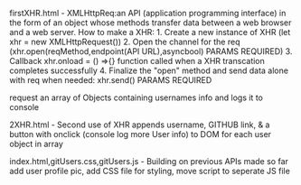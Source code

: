 firstXHR.html -
    XMLHttpReq:an API (application programming interface) in the form of an object
whose methods transfer data between a web browser and a web server. How to make a XHR: 1. Create a new instance of XHR (let xhr = new XMLHttpRequest()) 2. Open the channel for the req (xhr.open(reqMethod,endpoint(API URL),asyncbool) PARAMS REQUIRED) 3. Callback xhr.onload = () =>{} function called when a XHR transcation completes successfully 4. Finalize the "open" method and send data alone with req when needed: xhr.send() PARAMS REQUIRED

request an array of Objects containing  usernames info and logs it to console



2XHR.html - 
    Second use of XHR appends username, GITHUB link, & a button with onclick (console log more User info) to DOM for each user object in array


index.html,gitUsers.css,gitUsers.js -
    Building on previous APIs made so far add user profile pic, add CSS file for styling, move script to seperate JS file



